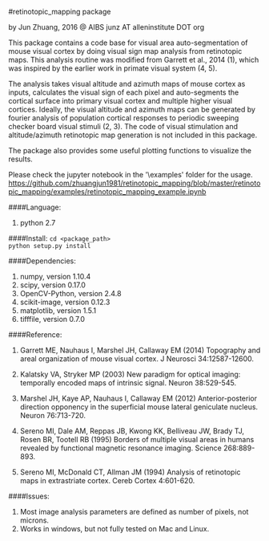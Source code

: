 #retinotopic_mapping package  

by Jun Zhuang, 2016 @ AIBS
junz AT alleninstitute DOT org  

This package contains a code base for visual area auto-segmentation of mouse visual cortex by doing 
visual sign map analysis from retinotopic maps. This analysis routine was modified from Garrett et al.,
2014 (1), which was inspired by the earlier work in primate visual system (4, 5). 


The analysis takes visual altitude and azimuth maps of mouse cortex as inputs, calculates the visual 
sign of each pixel and auto-segments the cortical surface into primary visual cortex and multiple higher
visual cortices. Ideally, the visual altitude and azimuth maps can be generated by fourier analysis of
population cortical responses to periodic sweeping checker board visual stimuli (2, 3). The code of visual 
stimulation and altitude/azimuth retinotopic map generation is not included in this package.

The package also provides some useful plotting functions to visualize the results.

Please check the jupyter notebook in the '\examples' folder for the usage.
https://github.com/zhuangjun1981/retinotopic_mapping/blob/master/retinotopic_mapping/examples/retinotopic_mapping_example.ipynb


####Language:

1. python 2.7


####Install:
`cd <package_path>`  
`python setup.py install`


####Dependencies:

1. numpy, version 1.10.4 
2. scipy, version 0.17.0
3. OpenCV-Python, version 2.4.8
4. scikit-image, version 0.12.3
5. matplotlib, version 1.5.1
6. tifffile, version 0.7.0


####Reference:

1. Garrett ME, Nauhaus I, Marshel JH, Callaway EM (2014) Topography and areal organization of mouse visual cortex. J Neurosci 34:12587-12600.

2. Kalatsky VA, Stryker MP (2003) New paradigm for optical imaging: temporally encoded maps of intrinsic signal. Neuron 38:529-545.

3. Marshel JH, Kaye AP, Nauhaus I, Callaway EM (2012) Anterior-posterior direction opponency in the superficial mouse lateral geniculate nucleus. Neuron 76:713-720.

4. Sereno MI, Dale AM, Reppas JB, Kwong KK, Belliveau JW, Brady TJ, Rosen BR, Tootell RB (1995) Borders of multiple visual areas in humans revealed by functional magnetic resonance imaging. Science 268:889-893.

5. Sereno MI, McDonald CT, Allman JM (1994) Analysis of retinotopic maps in extrastriate cortex. Cereb Cortex 4:601-620.


####Issues:

1. Most image analysis parameters are defined as number of pixels, not microns.
2. Works in windows, but not fully tested on Mac and Linux.